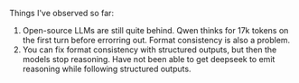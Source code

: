 Things I've observed so far:

1. Open-source LLMs are still quite behind. Qwen thinks for 17k tokens on the first turn before errorring out. Format consistency is also a problem. 
2. You can fix format consistency with structured outputs, but then the models stop reasoning. Have not been able to get deepseek to emit reasoning while following structured outputs. 
